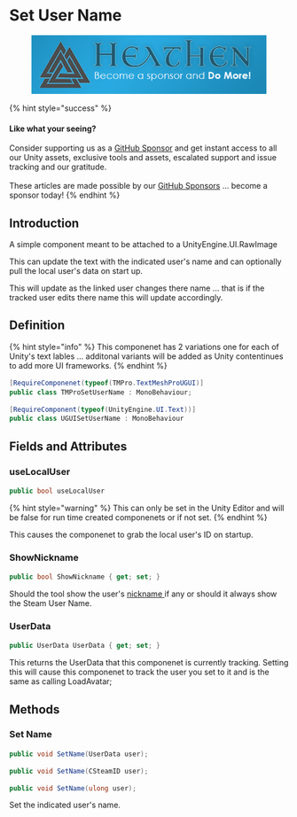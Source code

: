 # Set User Name

<figure><img src="../../../../.gitbook/assets/512x128 Sponsor Banner.png" alt="Become a sponsor and Do More"><figcaption></figcaption></figure>

{% hint style="success" %}
#### Like what your seeing?

Consider supporting us as a [GitHub Sponsor](../../../../company/become-a-sponsor.md) and get instant access to all our Unity assets, exclusive tools and assets, escalated support and issue tracking and our gratitude.\
\
These articles are made possible by our [GitHub Sponsors](https://github.com/sponsors/heathen-engineering) ... become a sponsor today!
{% endhint %}

## Introduction

A simple component meant to be attached to a UnityEngine.UI.RawImage

This can update the text with the indicated user's name and can optionally pull the local user's data on start up.

This will update as the linked user changes there name ... that is if the tracked user edits there name this will update accordingly.

## Definition

{% hint style="info" %}
This componenet has 2 variations one for each of Unity's text lables ... additonal variants will be added as Unity contentinues to add more UI frameworks.
{% endhint %}

```csharp
[RequireComponenet(typeof(TMPro.TextMeshProUGUI)]
public class TMProSetUserName : MonoBehaviour;
```

```csharp
[RequireComponent(typeof(UnityEngine.UI.Text))]
public class UGUISetUserName : MonoBehaviour
```

## Fields and Attributes

### useLocalUser

```csharp
public bool useLocalUser
```

{% hint style="warning" %}
This can only be set in the Unity Editor and will be false for run time created componenets or if not set.
{% endhint %}

This causes the componenet to grab the local user's ID on startup.

### ShowNickname

```csharp
public bool ShowNickname { get; set; }
```

Should the tool show the user's [nickname ](../../objects/user-data.md#nickname)if any or should it always show the Steam User Name.

### UserData

```csharp
public UserData UserData { get; set; }
```

This returns the UserData that this componenet is currently tracking. Setting this will cause this componenet to track the user you set to it and is the same as calling LoadAvatar;

## Methods

### Set Name

```csharp
public void SetName(UserData user);
```

```csharp
public void SetName(CSteamID user);
```

```csharp
public void SetName(ulong user);
```

Set the indicated user's name.

